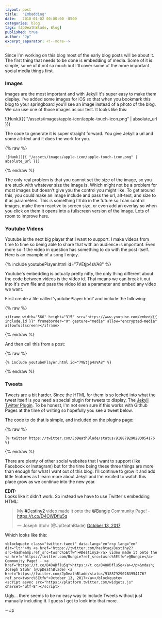 ```yaml
---
layout: post
title:  "Embedding"
date:   2018-01-02 00:00:00 -0500
categories: blog
tags: [JpDeathBlade, Blog]
published: true
author: "Jp"
excerpt_separator: <!--more-->
---
```

Since I'm working on this blog most of the early blog posts will be about it. The first thing that needs to be done is embedding of media. Some of it is simple, some of it not so much but I'll cover some of the more important social media things first.

<!--more-->

### Images
Images are the most important and with Jekyll it's super easy to make them display. I've added some images for iOS so that when you bookmark this blog to your springboard you'll see an image instead of a photo of the blog. We can use one of those images as our test. It looks like this:

![Hunk]({{ "/assets/images/apple-icon/apple-touch-icon.png" | absolute_url }})

The code to generate it is super straight forward. You give Jekyll a url and some alt-text and it does the work for you.

{% raw %}
```
![Hunk]({{ "/assets/images/apple-icon/apple-touch-icon.png" | absolute_url }})
```
{% endraw %}

The only real problem is that you cannot set the size of the image, so you are stuck with whatever size the image is. Which might not be a problem for most images but doesn't give you the control you might like. To get around this, you could make an image include and pass the url, alt-text, and size to it as parameters. This is something I'll do in the future so I can control images, make them reactive to screen size, or even add an overlay so when you click on them it opens into a fullscreen version of the image. Lots of room to improve here.

### Youtube Videos
Youtube is the next big player that I want to support. I make videos from time to time so being able to share that with an audience is important. Even more so if the video in question has something to do with the post itself. Here is an example of a song I enjoy.

{% include youtubePlayer.html id="7VEtjp4sVA8" %}

Youtube's embedding is actually pretty nifty, the only thing different about the code between videos is the video id. That means we can break it out into it's own file and pass the video id as a parameter and embed any video we want.

First create a file called 'youtubePlayer.html' and include the following:

{% raw %}
```
<iframe width="560" height="315" src="https://www.youtube.com/embed/{{ include.id }}" frameborder="0" gesture="media" allow="encrypted-media" allowfullscreen></iframe>
```
{% endraw %}

And then call this from a post:

{% raw %}
```
{% include youtubePlayer.html id="7VEtjp4sVA8" %}
```
{% endraw %}

### Tweets
Tweets are a bit harder. Since the HTML for them is so locked into what the tweet itself is you need a special
plugin for tweets to display, The [Jekyll Twitter Plugin](https://github.com/rob-murray/jekyll-twitter-plugin). To be honest, I'm not even sure if this works with Github Pages at the time of writing so hopefully you see a tweet below.

The code to do that is simple, and included on the plugins page:

{% raw %}
```
{% twitter https://twitter.com/JpDeathBlade/status/918879290283954176 %}
```
{% endraw %}

There are plenty of other social websites that I want to support (like Facebook or Instagram) but for the time being these three things are more than enough for what I want out of this blog. I'll continue to grow it and add little features as I learn more about Jekyll and I'm excited to watch this place grow as we continue into the new year.

**EDIT:**    
Looks like it didn't work. So instead we have to use Twitter's embedding HTML:

<blockquote class="twitter-tweet" data-lang="en"><p lang="en" dir="ltr">My <a href="https://twitter.com/hashtag/Destiny2?src=hash&amp;ref_src=twsrc%5Etfw">#Destiny2</a> video made it onto the <a href="https://twitter.com/Bungie?ref_src=twsrc%5Etfw">@Bungie</a> Community Page! - <a href="https://t.co/D4OWDflu5q">https://t.co/D4OWDflu5q</a></p>&mdash; Joseph Stuhr (@JpDeathBlade) <a href="https://twitter.com/JpDeathBlade/status/918879290283954176?ref_src=twsrc%5Etfw">October 13, 2017</a></blockquote>
<script async src="https://platform.twitter.com/widgets.js" charset="utf-8"></script>

Which looks like this:

```
<blockquote class="twitter-tweet" data-lang="en"><p lang="en" dir="ltr">My <a href="https://twitter.com/hashtag/Destiny2?src=hash&amp;ref_src=twsrc%5Etfw">#Destiny2</a> video made it onto the <a href="https://twitter.com/Bungie?ref_src=twsrc%5Etfw">@Bungie</a> Community Page! - <a href="https://t.co/D4OWDflu5q">https://t.co/D4OWDflu5q</a></p>&mdash; Joseph Stuhr (@JpDeathBlade) <a href="https://twitter.com/JpDeathBlade/status/918879290283954176?ref_src=twsrc%5Etfw">October 13, 2017</a></blockquote>
<script async src="https://platform.twitter.com/widgets.js" charset="utf-8"></script>
```

Ugly... there seems to be no easy way to include Tweets without just manually including it. I guess I got to look into that more.

~ Jp
